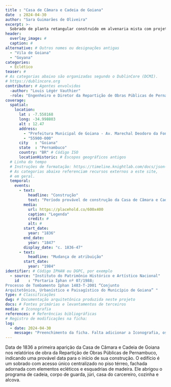 ```yaml
---
title : "Casa de Câmara e Cadeia de Goiana"
date  : 2024-04-30
author: "Sara Guimarães de Oliveira" 
excerpt: >- 
  Sobrado de planta retangular construído em alvenaria mista com projeto assinado por Louis Légèr Vauthier
header:
  overlay_image: #
  caption: #
alternative: # Outros nomes ou designações antigas
  - "Vila de Goiana"
  - "Goyana"
categories:
  - Eclético
teaser: #
# As categorias abaixo são organizadas segundo o DublinCore (DCMI).
# https://dublincore.org
contributor: # Agentes envolvidos
  -author: "Louis Légèr Vauthier"
  -role: "Engenheiro e Diretor da Repartição de Obras Públicas de Pernambuco"
coverage:
  spatial:
    location:
      lat : -7.558168 
      long: -34.998803
      alt : 12.47
      address:
        - "Prefeitura Municipal de Goiana - Av. Marechal Deodoro da Fonseca, 193 - Centro"
        - "55900-000"
      city   : "Goiana"
      state  : "Pernambuco"
      country: "BR" # Código ISO
      locationHistoric: # Escopos geográficos antigos
  # Linha do tempo
  # Instruções de formatação: https://timeline.knightlab.com/docs/json-format.html
  # As categorias abaixo referenciam recursos externos a este site,
  # em geral.
  temporal:
    events:
      - text:
          headline: "Construção"
          text: "Período provável de construção da Casa de Câmara e Cadeia de Goiana"
        media:
          url: https://placehold.co/600x400
          caption: "Legenda"
          credit: #
          alt: #
        start_date:
          year: "1836"
        end_date:
          year: "1847"
        display_date: "c. 1836-47"
      - text:
          headline: "Mudança de atribuição"
        start_date:
          year: "1984"
identifier: # Código IPHAN ou DGPC, por exemplo
  - source: "Instituto do Patrimônio Histórico e Artístico Nacional"
    id    : "Portaria Iphan nº 07/1988;
Processo de Tombamento Iphan 1483-T-2001 “Conjunto
Arquitetônico, Urbanístico e Paisagístico do Município de Goiana” "
type: # Classificações
dwg: # Documentação arquitetônica produzida neste projeto
docs: # Fontes primárias e levantamentos de terceiros
media: # Iconografia
references: # Referências bibliográficas
# Registro de modificações na ficha:
log:
  - date: 2024-04-30
    message: "Preenchimento da ficha. Falta adicionar a Iconografia, os DWGs e Docs"
---
```


Data de 1836 a primeira aparição da Casa de Câmara e Cadeia de Goiana nos relatórios de obra da Repartição de Obras Públicas de Pernambuco, indicando uma provável data para o início de sua construção. O edifício é um sobrado com acesso único centralizado no piso térreo, fachada adornada com elementos ecléticos e esquadrias de madeira. Ele abrigou o programa de cadeia, corpo de guarda, júri, casa do carcereiro, cozinha e alcova.
